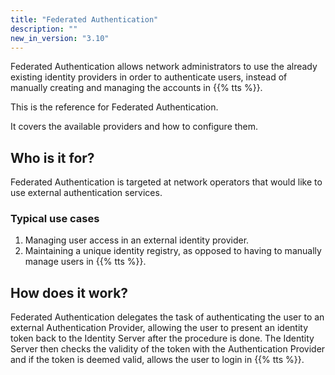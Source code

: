 ```yaml
---
title: "Federated Authentication"
description: ""
new_in_version: "3.10"
---
```


Federated Authentication allows network administrators to use the already existing identity providers in order to authenticate users, instead of manually creating and managing the accounts in {{% tts %}}.

<!--more-->

This is the reference for Federated Authentication.

It covers the available providers and how to configure them.

## Who is it for?

Federated Authentication is targeted at network operators that would like to use external authentication services.

### Typical use cases

1. Managing user access in an external identity provider.
2. Maintaining a unique identity registry, as opposed to having to manually manage users in {{% tts %}}.

## How does it work?

Federated Authentication delegates the task of authenticating the user to an external Authentication Provider, allowing the user to present an identity token back to the Identity Server after the procedure is done. The Identity Server then checks the validity of the token with the Authentication Provider and if the token is deemed valid, allows the user to login in {{% tts %}}.
